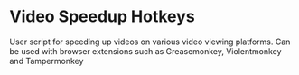 # Video Speedup Hotkeys
User script for speeding up videos on various video viewing platforms. Can be used with browser extensions such as Greasemonkey, Violentmonkey and Tampermonkey
